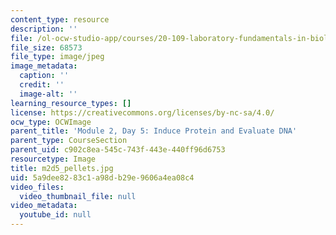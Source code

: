 ```yaml
---
content_type: resource
description: ''
file: /ol-ocw-studio-app/courses/20-109-laboratory-fundamentals-in-biological-engineering-spring-2010/5a9dee8283c1a98db29e9606a4ea08c4_m2d5_pellets.jpg
file_size: 68573
file_type: image/jpeg
image_metadata:
  caption: ''
  credit: ''
  image-alt: ''
learning_resource_types: []
license: https://creativecommons.org/licenses/by-nc-sa/4.0/
ocw_type: OCWImage
parent_title: 'Module 2, Day 5: Induce Protein and Evaluate DNA'
parent_type: CourseSection
parent_uid: c902c8ea-545c-743f-443e-440ff96d6753
resourcetype: Image
title: m2d5_pellets.jpg
uid: 5a9dee82-83c1-a98d-b29e-9606a4ea08c4
video_files:
  video_thumbnail_file: null
video_metadata:
  youtube_id: null
---
```

